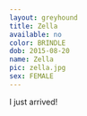 ```yaml
---
layout: greyhound
title: Zella
available: no
color: BRINDLE
dob: 2015-08-20
name: Zella
pic: zella.jpg
sex: FEMALE
---
```


I just arrived!

